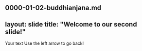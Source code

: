 0000-01-02-buddhianjana.md
---
layout: slide
title: "Welcome to our second slide!"
---
Your text
Use the left arrow to go back!
